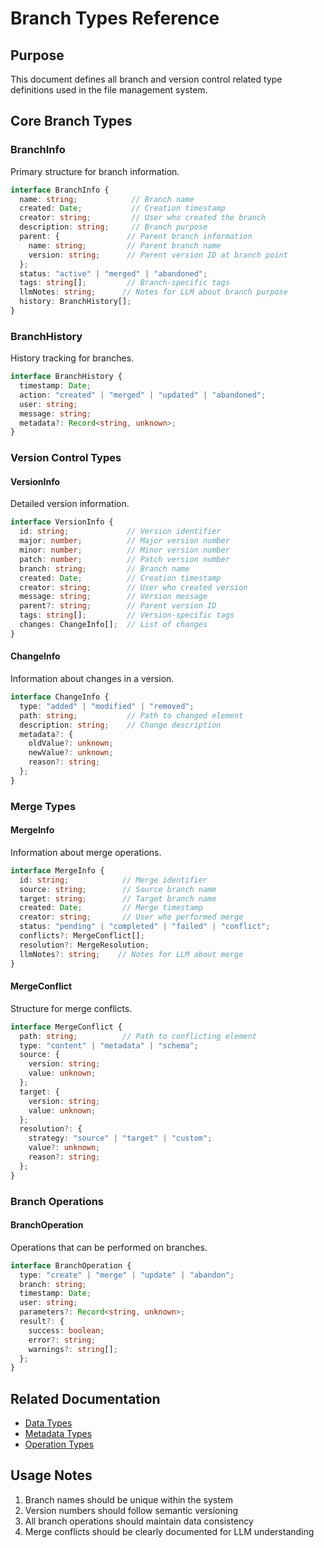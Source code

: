 # Branch Types Reference

## Purpose
This document defines all branch and version control related type definitions used in the file management system.

## Core Branch Types

### BranchInfo
Primary structure for branch information.

```typescript
interface BranchInfo {
  name: string;            // Branch name
  created: Date;           // Creation timestamp
  creator: string;         // User who created the branch
  description: string;     // Branch purpose
  parent: {               // Parent branch information
    name: string;         // Parent branch name
    version: string;      // Parent version ID at branch point
  };
  status: "active" | "merged" | "abandoned";
  tags: string[];         // Branch-specific tags
  llmNotes: string;      // Notes for LLM about branch purpose
  history: BranchHistory[];
}
```

### BranchHistory
History tracking for branches.

```typescript
interface BranchHistory {
  timestamp: Date;
  action: "created" | "merged" | "updated" | "abandoned";
  user: string;
  message: string;
  metadata?: Record<string, unknown>;
}
```

### Version Control Types

#### VersionInfo
Detailed version information.

```typescript
interface VersionInfo {
  id: string;             // Version identifier
  major: number;          // Major version number
  minor: number;          // Minor version number
  patch: number;          // Patch version number
  branch: string;         // Branch name
  created: Date;          // Creation timestamp
  creator: string;        // User who created version
  message: string;        // Version message
  parent?: string;        // Parent version ID
  tags: string[];         // Version-specific tags
  changes: ChangeInfo[];  // List of changes
}
```

#### ChangeInfo
Information about changes in a version.

```typescript
interface ChangeInfo {
  type: "added" | "modified" | "removed";
  path: string;           // Path to changed element
  description: string;    // Change description
  metadata?: {
    oldValue?: unknown;
    newValue?: unknown;
    reason?: string;
  };
}
```

### Merge Types

#### MergeInfo
Information about merge operations.

```typescript
interface MergeInfo {
  id: string;            // Merge identifier
  source: string;        // Source branch name
  target: string;        // Target branch name
  created: Date;         // Merge timestamp
  creator: string;       // User who performed merge
  status: "pending" | "completed" | "failed" | "conflict";
  conflicts?: MergeConflict[];
  resolution?: MergeResolution;
  llmNotes?: string;    // Notes for LLM about merge
}
```

#### MergeConflict
Structure for merge conflicts.

```typescript
interface MergeConflict {
  path: string;          // Path to conflicting element
  type: "content" | "metadata" | "schema";
  source: {
    version: string;
    value: unknown;
  };
  target: {
    version: string;
    value: unknown;
  };
  resolution?: {
    strategy: "source" | "target" | "custom";
    value?: unknown;
    reason?: string;
  };
}
```

### Branch Operations

#### BranchOperation
Operations that can be performed on branches.

```typescript
interface BranchOperation {
  type: "create" | "merge" | "update" | "abandon";
  branch: string;
  timestamp: Date;
  user: string;
  parameters?: Record<string, unknown>;
  result?: {
    success: boolean;
    error?: string;
    warnings?: string[];
  };
}
```

## Related Documentation
- [Data Types](./README.DATA.TYPES.md)
- [Metadata Types](./README.METADATA.TYPES.md)
- [Operation Types](./README.OPERATION.TYPES.md)

## Usage Notes
1. Branch names should be unique within the system
2. Version numbers should follow semantic versioning
3. All branch operations should maintain data consistency
4. Merge conflicts should be clearly documented for LLM understanding 